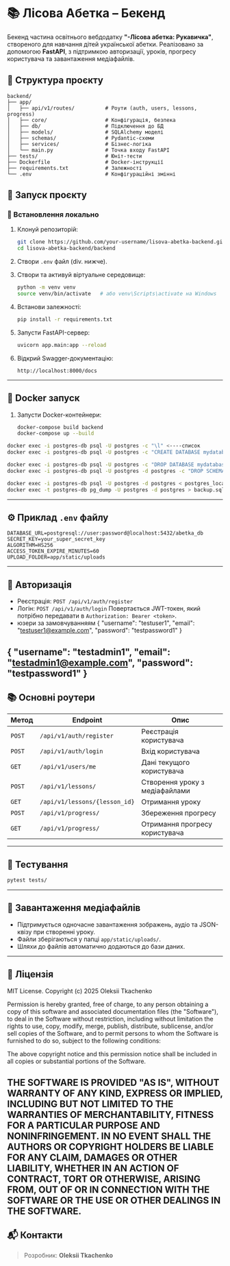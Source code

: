 # 📚 Лісова Абетка – Бекенд

Бекенд частина освітнього вебдодатку **"-Лісова абетка: Рукавичка"**, створеного для навчання дітей української абетки. Реалізовано за допомогою **FastAPI**, з підтримкою авторизації, уроків, прогресу користувача та завантаження медіафайлів.

## 📁 Структура проєкту

```
backend/
├── app/
│   ├── api/v1/routes/          # Роути (auth, users, lessons, progress)
│   ├── core/                   # Конфігурація, безпека
│   ├── db/                     # Підключення до БД
│   ├── models/                 # SQLAlchemy моделі
│   ├── schemas/                # Pydantic-схеми
│   ├── services/               # Бізнес-логіка
│   └── main.py                 # Точка входу FastAPI
├── tests/                      # Юніт-тести
├── Dockerfile                  # Docker-інструкції
├── requirements.txt            # Залежності
└── .env                        # Конфігураційні змінні
```

## 🚀 Запуск проєкту

### 🔧 Встановлення локально

1. Клонуй репозиторій:

   ```bash
   git clone https://github.com/your-username/lisova-abetka-backend.git
   cd lisova-abetka-backend/backend
   ```

2. Створи `.env` файл (div. нижче).

3. Створи та активуй віртуальне середовище:

   ```bash
   python -m venv venv
   source venv/bin/activate   # або venv\Scripts\activate на Windows
   ```

4. Встанови залежності:

   ```bash
   pip install -r requirements.txt
   ```

5. Запусти FastAPI-сервер:

   ```bash
   uvicorn app.main:app --reload
   ```

6. Відкрий Swagger-документацію:

   ```
   http://localhost:8000/docs
   ```

---

## 🐳 Docker запуск

1. Запусти Docker-контейнери:

   ```bash
   docker-compose build backend
   docker-compose up --build
   ```
  ```bash
  docker exec -i postgres-db psql -U postgres -c "\l" <----список
  docker exec -i postgres-db psql -U postgres -c "CREATE DATABASE mydatabase;"
  
  docker exec -i postgres-db psql -U postgres -c "DROP DATABASE mydatabase;"
  docker exec -i postgres-db psql -U postgres -d postgres -c "DROP SCHEMA public CASCADE; CREATE SCHEMA public;"

  docker exec -i postgres-db psql -U postgres -d postgres < postgres_localhost-2025_05_21_23_21_12-dump.sql  <----в базу
  docker exec -t postgres-db pg_dump -U postgres -d postgres > backup.sql  <----c бази
  ```
---

## ⚙️ Приклад `.env` файлу

```
DATABASE_URL=postgresql://user:password@localhost:5432/abetka_db
SECRET_KEY=your_super_secret_key
ALGORITHM=HS256
ACCESS_TOKEN_EXPIRE_MINUTES=60
UPLOAD_FOLDER=app/static/uploads
```

---

## 🔐 Авторизація

* Реєстрація: `POST /api/v1/auth/register`
* Логін: `POST /api/v1/auth/login`
  Повертається JWT-токен, який потрібно передавати в `Authorization: Bearer <token>`.
* юзери за замовчуванняям
{
  "username": "testuser1",
  "email": "testuser1@example.com",
  "password": "testpassword1"
}

{
  "username": "testadmin1",
  "email": "testadmin1@example.com",
  "password": "testpassword1"
}
---

## 📚 Основні роутери

| Метод  | Endpoint                      | Опис                           |
| ------ | ----------------------------- | ------------------------------ |
| `POST` | `/api/v1/auth/register`       | Реєстрація користувача         |
| `POST` | `/api/v1/auth/login`          | Вхід користувача               |
| `GET`  | `/api/v1/users/me`            | Дані текущого користувача      |
| `POST` | `/api/v1/lessons/`            | Створення уроку з медіафайлами |
| `GET`  | `/api/v1/lessons/{lesson_id}` | Отримання уроку                |
| `POST` | `/api/v1/progress/`           | Збереження прогресу            |
| `GET`  | `/api/v1/progress/`           | Отримання прогресу користувача |

---

## 🥮 Тестування

```bash
pytest tests/
```

---

## 📂 Завантаження медіафайлів

* Підтримується одночасне завантаження зображень, аудіо та JSON-квізу при створенні уроку.
* Файли зберігаються у папці `app/static/uploads/`.
* Шляхи до файлів автоматично додаються до бази даних.

---

## 📄 Ліцензія

MIT License.
Copyright (c) 2025 Oleksii Tkachenko

Permission is hereby granted, free of charge, to any person obtaining a copy
of this software and associated documentation files (the "Software"), to deal
in the Software without restriction, including without limitation the rights
to use, copy, modify, merge, publish, distribute, sublicense, and/or sell
copies of the Software, and to permit persons to whom the Software is
furnished to do so, subject to the following conditions:

The above copyright notice and this permission notice shall be included in all
copies or substantial portions of the Software.

THE SOFTWARE IS PROVIDED "AS IS", WITHOUT WARRANTY OF ANY KIND, EXPRESS OR
IMPLIED, INCLUDING BUT NOT LIMITED TO THE WARRANTIES OF MERCHANTABILITY,
FITNESS FOR A PARTICULAR PURPOSE AND NONINFRINGEMENT. IN NO EVENT SHALL THE
AUTHORS OR COPYRIGHT HOLDERS BE LIABLE FOR ANY CLAIM, DAMAGES OR OTHER
LIABILITY, WHETHER IN AN ACTION OF CONTRACT, TORT OR OTHERWISE, ARISING FROM,
OUT OF OR IN CONNECTION WITH THE SOFTWARE OR THE USE OR OTHER DEALINGS IN THE
SOFTWARE.
---

## 📬 Контакти

> Розробник: **Oleksii Tkachenko**


